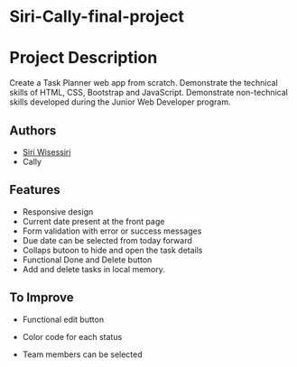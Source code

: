 # Siri-Cally-final-project

# Project Description

Create a Task Planner web app from scratch.
Demonstrate the technical skills of HTML, CSS, Bootstrap and JavaScript.
Demonstrate non-technical skills developed during the Junior Web Developer program.


## Authors

- [Siri Wisessiri](https://github.com/SiriratWisessiri)
- Cally



## Features

- Responsive design
- Current date present at the front page
- Form validation with error or success messages
- Due date can be selected from today forward
- Collaps butoon to hide and open the task details
- Functional Done and Delete button
- Add and delete tasks in local memory. 



## To Improve

- Functional edit button

- Color code for each status

- Team members can be selected 
